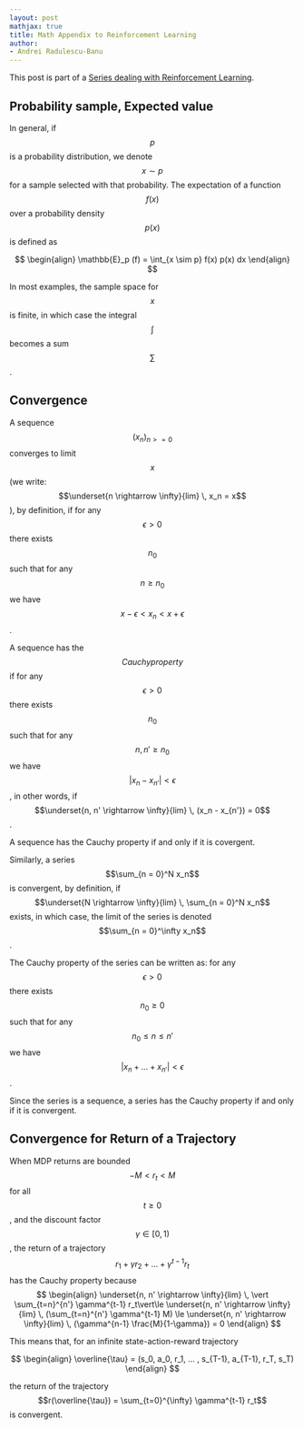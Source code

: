 ```yaml
---
layout: post
mathjax: true
title: Math Appendix to Reinforcement Learning
author:
- Andrei Radulescu-Banu
---
```


This post is part of a [Series dealing with Reinforcement Learning](/machine_learning/rl/introduction_to_reinforcement_learning).

## Probability sample, Expected value

In general, if $$p$$ is a probability distribution, we denote $$x \sim p$$ for a sample selected with that probability. The expectation of a function $$f(x)$$ over a probability density $$p(x)$$ is defined as

$$
\begin{align}
\mathbb{E}_p (f) = \int_{x \sim p} f(x) p(x) dx
\end{align}
$$

In most examples, the sample space for $$x$$ is finite, in which case the integral $$\int$$ becomes a sum $$\sum$$.

## Convergence

A sequence $$(x_n)_{n >= 0}$$ converges to limit $$x$$ (we write: $$\underset{n \rightarrow \infty}{lim} \, x_n = x$$), by definition, if for any $$\epsilon > 0$$ there exists $$n_0$$ such that for any $$n \ge n_0$$ we have $$x - \epsilon < x_n < x + \epsilon$$.

A sequence has the $$Cauchy property$$ if for any $$\epsilon > 0$$ there exists $$n_0$$ such that for any $$n, n' \ge n_0$$ we have $$\vert x_n - x_{n'} \vert \lt \epsilon$$, in other words, if $$\underset{n, n' \rightarrow \infty}{lim} \, (x_n - x_{n'}) = 0$$.

A sequence has the Cauchy property if and only if it is covergent.

Similarly, a series $$\sum_{n = 0}^N x_n$$ is convergent, by definition, if $$\underset{N \rightarrow \infty}{lim} \, \sum_{n = 0}^N x_n$$ exists, in which case, the limit of the series is denoted $$\sum_{n = 0}^\infty x_n$$.

The Cauchy property of the series can be written as: for any $$\epsilon > 0$$ there exists $$n_0 \ge 0$$ such that for any $$n_0 \le n \le n'$$ we have $$\vert x_n + ... + x_{n'} \vert \lt \epsilon$$.

Since the series is a sequence, a series has the Cauchy property if and only if it is convergent.

## Convergence for Return of a Trajectory

When MDP returns are bounded $$-M \lt r_t \lt M$$ for all $$t \ge 0$$, and the discount factor $$\gamma \in [0, 1)$$, the return of a trajectory $$r_1 + \gamma r_2 + ... + \gamma^{t-1}r_t$$ has the Cauchy property because
$$
\begin{align}
\underset{n, n' \rightarrow \infty}{lim} \, \vert \sum_{t=n}^{n'} \gamma^{t-1} r_t\vert\le  \underset{n, n' \rightarrow \infty}{lim} \, (\sum_{t=n}^{n'} \gamma^{t-1} M) \le \underset{n, n' \rightarrow \infty}{lim} \, (\gamma^{n-1} \frac{M}{1-\gamma}) = 0
\end{align}
$$

This means that, for an infinite state-action-reward trajectory

$$
\begin{align}
\overline{\tau} = (s_0, a_0, r_1, ... , s_{T-1}, a_{T-1}, r_T, s_T)
\end{align}
$$

the return of the trajectory $$r(\overline{\tau}) = \sum_{t=0}^{\infty} \gamma^{t-1} r_t$$ is convergent.